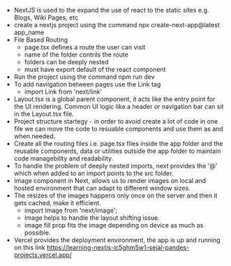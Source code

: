 - NextJS is used to the expand the use of react to the static sites e.g. Blogs, Wiki Pages, etc
- create a nextjs project using the command npx create-next-app@latest app_name
- File Based Routing 
    - page.tsx defines a route the user can visit
    - name of the folder contrils the route
    - folders can be deeply nested
    - must have export default of the react component
- Run the project using the command npm run dev
- To add naviigation between pages use the Link tag 
    - import Link from 'next/link'
- Layout.tsx is a global parent component, it acts like the entry point for the UI rendering. Common UI logic like a header or navigation bar can sit in the Layout.tsx file.
- Project structure startegy - in order to avoid create a lot of code in one file we can move the code to resuable components and use them as and when needed.
- Create all the routing files i.e. page.tsx files inside the app folder and the reusable components, data or utilities outside the app folder to maintain code managebility and readability.
- To handle the problem of deeply nested imports, next provides the '@' which when added to an import points to the src folder.
- Image component in Next, allows us to render images on local and hosted environment that can adapt to different window sizes.
- The resizes of the images happens only once on the server and then it gets cached, make it efficient.
   - import Image from 'next/image';
   - Image helps to handle the layout shifting issue.
   - image fill prop fits the image depending on device as much as possible.
- Vercel provides the deployment environment, the app is up and running on this link
    https://learning-nextjs-ic5ghm5w1-sejal-pandes-projects.vercel.app/
